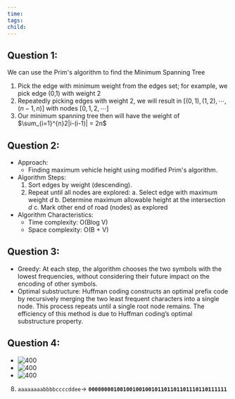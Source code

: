 ```yaml
---
time: 
tags: 
child:
---
```

## Question 1:
We can use the Prim's algorithm to find the Minimum Spanning Tree
1) Pick the edge with minimum weight from the edges set; for example, we pick edge (0,1) with weight 2
2) Repeatedly picking edges with weight 2, we will result in $[(0,1), (1,2), \cdots, (n-1,n)]$ with nodes $[0,1,2,\cdots]$ 
3) Our minimum spanning tree then will have the weight of $\sum_{i=1}^{n}2|i-(i-1)| = 2n$

## Question 2:
- Approach: 
	- Finding maximum vehicle height using modified Prim's algorithm.
- Algorithm Steps:
	1. Sort edges by weight (descending).
	2. Repeat until all nodes are explored: 
		a. Select edge with maximum weight $d$
		b. Determine maximum allowable height at the intersection $d$
		c. Mark other end of road (nodes) as explored 
- Algorithm Characteristics:
	- Time complexity: O(Blog V)
	- Space complexity: O(B + V)

## Question 3: 
- Greedy: At each step, the algorithm chooses the two symbols with the lowest frequencies, without considering their future impact on the encoding of other symbols.
- Optimal substructure: Huffman coding constructs an optimal prefix code by recursively merging the two least frequent characters into a single node. This process repeats until a single root node remains. The efficiency of this method is due to Huffman coding’s optimal substructure property.

## Question 4:
- ![400](https://i.imgur.com/odABqni.png)
- ![400](https://i.imgur.com/f9CNbiu.png)
- ![400](https://i.imgur.com/Q3W6LfK.png)
8) `aaaaaaaabbbbccccddee`-> **`00000000100100100100101101101101110110111111`**
